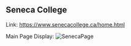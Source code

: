 ## Seneca College

Link: https://www.senecacollege.ca/home.html

Main Page Display:
![SenecaPage](https://user-images.githubusercontent.com/15988182/120347635-75c59f00-c2ca-11eb-959f-44c263b3139d.png)
